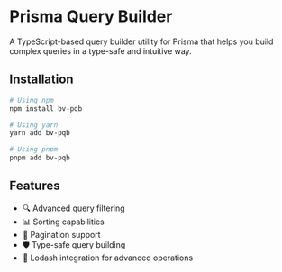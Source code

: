 # Prisma Query Builder

A TypeScript-based query builder utility for Prisma that helps you build complex queries in a type-safe and intuitive way.

## Installation

```bash
# Using npm
npm install bv-pqb

# Using yarn
yarn add bv-pqb

# Using pnpm
pnpm add bv-pqb
```

## Features

- 🔍 Advanced query filtering
- 📊 Sorting capabilities
- 📄 Pagination support
- 🛡️ Type-safe query building
- 🔧 Lodash integration for advanced operations